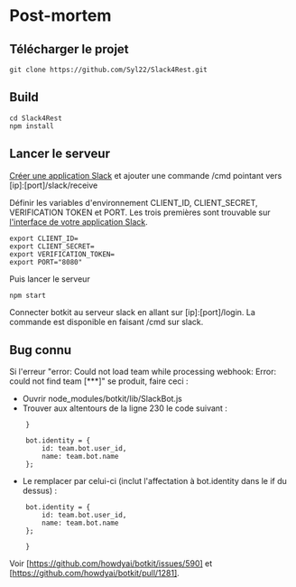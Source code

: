 # Post-mortem

## Télécharger le projet

    git clone https://github.com/Syl22/Slack4Rest.git
    
## Build

    cd Slack4Rest
    npm install
    
## Lancer le serveur

[Créer une application Slack](https://api.slack.com/apps) et ajouter une commande /cmd pointant vers [ip]:[port]/slack/receive

Définir les variables d'environnement CLIENT_ID, CLIENT_SECRET, VERIFICATION TOKEN et PORT. Les trois premières sont trouvable sur [l'interface de votre application Slack](https://api.slack.com/apps).

    export CLIENT_ID=
    export CLIENT_SECRET=
    export VERIFICATION_TOKEN=
    export PORT="8080"

Puis lancer le serveur

    npm start

Connecter botkit au serveur slack en allant sur [ip]:[port]/login.
La commande est disponible en faisant /cmd sur slack. 

## Bug connu

Si l'erreur "error: Could not load team while processing webhook:  Error: could not find team [***]" se produit, faire ceci : 

* Ouvrir node_modules/botkit/lib/SlackBot.js
* Trouver aux altentours de la ligne 230 le code suivant :
```
    }
    
    bot.identity = {
        id: team.bot.user_id,
        name: team.bot.name
    };
```     
* Le remplacer par celui-ci (inclut l'affectation à bot.identity dans le if du dessus) :

```
    bot.identity = {
        id: team.bot.user_id,
        name: team.bot.name
    };
    
    }
```
Voir [https://github.com/howdyai/botkit/issues/590] et [https://github.com/howdyai/botkit/pull/1281].
